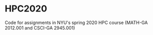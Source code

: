 # HPC2020
Code for assignments in NYU's spring 2020 HPC course (MATH-GA 2012.001 and CSCI-GA 2945.001)
